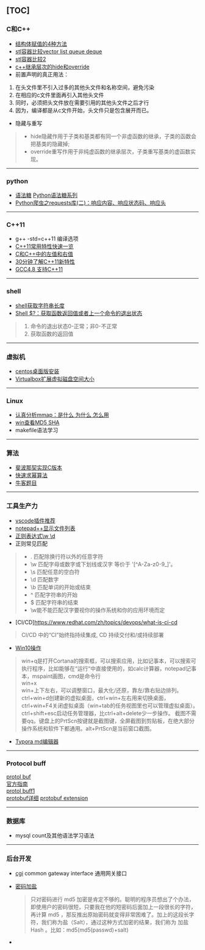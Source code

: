 [TOC]
---
### C和C++
- [结构体赋值的4种方法](https://blog.csdn.net/ericbar/article/details/79567108)
- [stl容器比较vector list queue deque](https://www.jb51.net/article/41590.htm)
- [stl容器比较2](https://blog.csdn.net/a731062834/article/details/82975776)
- [c++继承层次的hide和override](https://www.cnblogs.com/xinxue/p/5471708.html)
- 前置声明的真正用法：
1. 在头文件里不引入过多的其他头文件和名称空间，避免污染
2. 在相应的c文件里面再引入其他头文件
3. 同时，必须把头文件放在需要引用的其他头文件之后才行
4. 因为，编译都是从c文件开始，头文件只是包含展开而已。
- 隐藏与重写
>- hide隐藏作用于子类和基类都有同一个非虚函数的继承，子类的函数会把基类的隐藏掉;
> - override重写作用于非纯虚函数的继承层次，子类重写基类的虚函数实现。
---
### python
- [语法糖](https://blog.csdn.net/wofreeo/article/details/80679290)
[Python语法糖系列](https://blog.csdn.net/five3/article/details/83474633)
- [Python爬虫之requests库(二)：响应内容、响应状态码、响应头](https://blog.csdn.net/bqw18744018044/article/details/81171220)

---
### C++11
- g++ -std=c++11 编译选项
- [C++11常用特性快速一览](https://blog.csdn.net/jiange_zh/article/details/79356417)
- [C和C++中的左值和右值](https://blog.csdn.net/xuwqiang1994/article/details/79924310)
- [30分钟了解C++11新特性](https://www.cnblogs.com/mengfanrong/p/5230558.html)
- [GCC4.8 支持C++11](https://www.cnblogs.com/jhj117/p/6117204.html)
---
### shell
- [shell获取字符串长度](https://www.jb51.net/article/121290.htm)
- [Shell $?：获取函数返回值或者上一个命令的退出状态](http://c.biancheng.net/view/808.html)
> 1. 命令的退出状态0-正常；非0-不正常
> 2. 获取函数的返回值
---
### 虚拟机
- [centos桌面版安装](https://blog.csdn.net/alan_gaohaodong/article/details/79867052)
- [Virtualbox扩展虚拟磁盘空间大小](https://blog.csdn.net/tanningzhong/article/details/80482994)

---
### Linux
- [认真分析mmap：是什么 为什么 怎么用](https://www.cnblogs.com/huxiao-tee/p/4660352.html) 
- [win查看MD5 SHA](https://blog.csdn.net/p358278505/article/details/70672169)
- makefile语法学习

---
### 算法
- [斐波那契实现C版本](https://blog.csdn.net/weixin_40740059/article/details/80012909)
- [快速求幂算法](https://blog.csdn.net/hkdgjqr/article/details/5381028)
- [牛客题目](https://www.nowcoder.com/questionTerminal/1a834e5e3e1a4b7ba251417554e07c00)
---
### 工具生产力
- [vscode插件推荐](https://blog.fundebug.com/2018/07/24/vs-extensions/)
- [notepad++显示文件列表](https://jingyan.baidu.com/article/066074d61011f3c3c21cb0ce.html)
- [正则表达式\w \d](https://www.jb51.net/article/118706.htm)
- 正则常见匹配
> * . 匹配除换行符以外的任意字符  
> * \w 匹配字母或数字或下划线或汉字 等价于 '[^A-Za-z0-9_]'。   
> * \s 匹配任意的空白符
> * \d 匹配数字
> * \b 匹配单词的开始或结束
> * ^ 匹配字符串的开始
> * $ 匹配字符串的结束
> * \w能不能匹配汉字要视你的操作系统和你的应用环境而定

- [CI/CD]https://www.redhat.com/zh/topics/devops/what-is-ci-cd
> CI/CD 中的“CI”始终指持续集成, CD 持续交付和/或持续部署
- [Win10操作](https://www.zhihu.com/question/54389145/answer/143788533)   
> win+q是打开Cortana的搜索框，可以搜索应用，比如记事本，可以搜索可执行程序，比如能够在“运行“中直接使用的，如calc计算器，notepad记事本，mspaint画图，cmd是命令行  
win+x   
win+上下左右，可以调整窗口，最大化/还原，靠左/靠右贴边排列。     ctrl+win+d创建新的虚拟桌面，ctrl+win+左右用来切换桌面，ctrl+win+F4关闭虚拟桌面（win+tab的任务视图里也可以管理虚拟桌面）。
ctrl+shift+esc启动任务管理器，比ctrl+alt+delete少一步操作。
截图不需要qq。键盘上的PrtScn按键就是截图键，全屏截图到剪贴板，在绝大部分操作系统和软件下都通用。alt+PrtScn是当前窗口截图。

- [Typora md编辑器](https://sspai.com/post/54912)

---
### Protocol buff
[protol buf](https://blog.csdn.net/GG_SiMiDa/article/details/81506024)   
[官方指南](https://developers.google.com/protocol-buffers/docs/proto3)   
[protol buff1](https://blog.csdn.net/weixin_33686714/article/details/93640860)   
[protobuf详细](https://www.cnblogs.com/langqi250/p/7283702.html)
[protobuf extension](https://www.cnblogs.com/mydomain/p/3177087.html) 

---
### 数据库
- mysql count及其他语法学习语法  

---
### 后台开发
- [cgi](https://blog.csdn.net/qq_28081081/article/details/80631812)  common gateway interface 通用网关接口

- [密码加盐]( https://www.zhihu.com/question/20299384 )

  > 只对密码进行 md5 加密是肯定不够的。聪明的程序员想出了个办法，即使用户的密码很短，只要我在他的短密码后面加上一段很长的字符，再计算 md5 ，那反推出原始密码就变得非常困难了。加上的这段长字符，我们称为盐（Salt），通过这种方式加密的结果，我们称为 加盐 Hash 。比如：md5(md5(passwd)+salt)

- 
